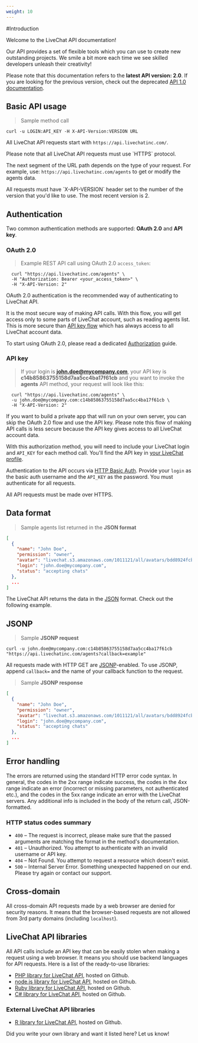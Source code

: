 ```yaml
---
weight: 10
---
```


#Introduction

Welcome to the LiveChat API documentation!

Our API provides a set of flexible tools which you can use to create new outstanding projects. We smile a bit more each time we see skilled developers unleash their creativity!

Please note that this documentation refers to the **latest API version: 2.0**. If you are looking for the previous version, check out the deprecated [API 1.0 documentation](https://www.livechatinc.com/api/v1/).

## Basic API usage

>Sample method call

```shell
curl -u LOGIN:API_KEY -H X-API-Version:VERSION URL
```

All LiveChat API requests start with `https://api.livechatinc.com/`.

<aside class="notice">Please note that all LiveChat API requests must use `HTTPS` protocol.</aside>

The next segment of the URL path depends on the type of your request. For example, use: `https://api.livechatinc.com/agents` to get or modify the agents data.

<aside class="notice">All requests must have `X-API-VERSION` header set to the number of the version that you'd like to use. The most recent version is 2.</aside>


## Authentication

Two common authentication methods are supported: **OAuth 2.0** and **API key**.

### OAuth 2.0

> Example REST API call using OAuth 2.0 `access_token`:

```shell
  curl "https://api.livechatinc.com/agents" \
  -H "Authorization: Bearer <your_access_token>" \
  -H "X-API-Version: 2"
```

OAuth 2.0 authentication is the recommended way of authenticating to LiveChat API.

It is the most secure way of making API calls. With this flow, you will get access only to some parts of LiveChat account, such as reading agents list. This is more secure than [API key flow](#api-key) which has always access to all LiveChat account data.

To start using OAuth 2.0, please read a dedicated [Authorization](/authorization) guide.

### API key

> If your login is **john.doe@mycompany.com**, your API key is **c14b85863755158d7aa5cc4ba17f61cb** and you want to invoke the **agents** API method, your request will look like this:

```shell
  curl "https://api.livechatinc.com/agents" \
  -u john.doe@mycompany.com:c14b85863755158d7aa5cc4ba17f61cb \
  -H "X-API-Version: 2"
```

If you want to build a private app that will run on your own server, you can skip the OAuth 2.0 flow and use the API key. Please note this flow of making API calls is less secure because the API key gives access to all LiveChat account data.

With this authorization method, you will need to include your LiveChat login and `API_KEY` for each method call. You'll find the API key in [your LiveChat profile](https://my.livechatinc.com/agents/api-key).

Authentication to the API occurs via [HTTP Basic Auth](http://en.wikipedia.org/wiki/Basic_access_authentication). Provide your `login` as the basic auth username and the `API_KEY` as the password. You must authenticate for all requests.

All API requests must be made over HTTPS.

## Data format

>Sample agents list returned in the **JSON format**

```json
[
  {
    "name": "John Doe",
    "permission": "owner",
    "avatar": "livechat.s3.amazonaws.com/1011121/all/avatars/bdd8924fcbcdbddbeaf60c19b238b0b0.jpg",
    "login": "john.doe@mycompany.com",
    "status": "accepting chats"
  },
  ...
]
```

The LiveChat API returns the data in the [JSON](http://en.wikipedia.org/wiki/JSON) format. Check out the following example.

## JSONP

>Sample **JSONP request**

```shell
curl -u john.doe@mycompany.com:c14b85863755158d7aa5cc4ba17f61cb "https://api.livechatinc.com/agents?callback=example"
```

All requests made with HTTP GET are [JSONP](http://en.wikipedia.org/wiki/JSONP)-enabled. To use JSONP, append `callback=` and the name of your callback function to the request.

>Sample **JSONP response**

```json
[
  {
    "name": "John Doe",
    "permission": "owner",
    "avatar": "livechat.s3.amazonaws.com/1011121/all/avatars/bdd8924fcbcdbddbeaf60c19b238b0b0.jpg",
    "login": "john.doe@mycompany.com",
    "status": "accepting chats"
  },
  ...
]
```


## Error handling

The errors are returned using the standard HTTP error code syntax. In general, the codes in the 2xx range indicate success, the codes in the 4xx range indicate an error (incorrect or missing parameters, not authenticated etc.), and the codes in the 5xx range indicate an error with the LiveChat servers. Any additional info is included in the body of the return call, JSON-formatted.

### HTTP status codes summary

*   `400` – The request is incorrect, please make sure that the passed arguments are matching the format in the method's documentation.
*   `401` – Unauthorized. You attempt to authenticate with an invalid username or API key.
*   `404` – Not Found. You attempt to request a resource which doesn't exist.
*   `500` – Internal Server Error. Something unexpected happened on our end. Please try again or contact our support.

## Cross-domain

All cross-domain API requests made by a web browser are denied for security reasons. It means that the browser-based requests are not allowed from 3rd party domains (including `localhost`).

## LiveChat API libraries

All API calls include an API key that can be easily stolen when making a request using a web browser. It means you should use backend languages for API requests. Here is a list of the ready-to-use libraries:

*   [PHP library for LiveChat API](https://github.com/livechat/api-client-php), hosted on Github.
*   [node.js library for LiveChat API](https://github.com/livechat/api-client-nodejs), hosted on Github.
*   [Ruby library for LiveChat API](https://github.com/cxz/livechat_client), hosted on Github.
*   [C# library for LiveChat API](https://github.com/livechat/api-client-csharp), hosted on Github.

### External LiveChat API libraries

*   [R library for LiveChat API](https://github.com/lawwu/livechatR), hosted on Github.

<aside class="notice">Did you write your own library and want it listed here? Let us know!</aside>